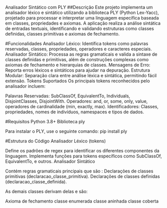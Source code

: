 Analisador Sintático com PLY
##Descrição
Este projeto implementa um analisador léxico e sintático utilizando a biblioteca PLY (Python Lex-Yacc), projetado para processar e interpretar uma linguagem específica baseada em classes, propriedades e axiomas. A aplicação realiza a análise sintática de entradas textuais, identificando e validando estruturas como classes definidas, classes primitivas e axiomas de fechamento.

#Funcionalidades
Analisador Léxico: Identifica tokens como palavras reservadas, classes, propriedades, operadores e caracteres especiais.
Analisador Sintático: Processa as regras gramaticais e valida a sintaxe de classes definidas e primitivas, além de construções complexas como axiomas de fechamento e hierarquias de classes.
Mensagens de Erro: Reporta erros léxicos e sintáticos para ajudar na depuração.
Estrutura Modular: Separação clara entre análise léxica e sintática, permitindo fácil extensão.
Tokens Suportados
Os principais tokens reconhecidos pelo analisador incluem:

Palavras Reservadas: SubClassOf, EquivalentTo, Individuals, DisjointClasses, DisjointWith.
Operadores: and, or, some, only, value, operadores de cardinalidade (min, exactly, max).
Identificadores: Classes, propriedades, nomes de indivíduos, namespaces e tipos de dados.

#Requisitos
Python 3.8+
Biblioteca ply

Para instalar o PLY, use o seguinte comando: 
pip install ply

#Estrutura do Código
Analisador Léxico (tokens)

Define os padrões de regex para identificar os diferentes componentes da linguagem.
Implementa funções para tokens específicos como SubClassOf, EquivalentTo, e outros.
Analisador Sintático

Contém regras gramaticais principais que são :
Declarações de classes primitivas (declaracao_classe_primitiva).
Declarações de classes definidas (declaracao_classe_definida). 

As demais classes derivam delas e são:

Axioma de fechamento
classe enumerada
classe aninhada 
classe coberta
